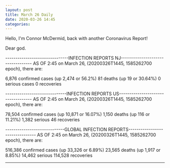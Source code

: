 ```yaml
---
layout: post
title: March 26 Daily
date: 2020-03-26 14:45
categories:
---
```


Hello, I'm Connor McDermid, back with another Coronavirus Report!

Dear god.

-------------------------------INFECTION REPORTS NJ----------------------------------
AS OF 2:45 on March 26, (20200326T1445, 1585262700 epoch), there are:

6,876 confirmed cases (up 2,474 or 56.2%)
81 deaths (up 19 or 30.64%)
0 serious cases
0 recoveries

------------------------------INFECTION REPORTS US-----------------------------------
AS OF 2:45 on March 26, (20200326T1445, 1585262700 epoch), there are:

78,504 confirmed cases (up 10,871 or 16.07%)
1,150 deaths (up 116 or 11.21%)
1,382 serious
46 recoveries

-----------------------------GLOBAL INFECTION REPORTS--------------------------------
AS OF 2:45 on March 26, (20200326T1445, 1585262700 epoch), there are:

516,386 confirmed cases (up 33,326 or 6.89%)
23,565 deaths (up 1,917 or 8.85%)
14,462 serious
114,528 recoveries

-------------------------------------------------------------------------------------